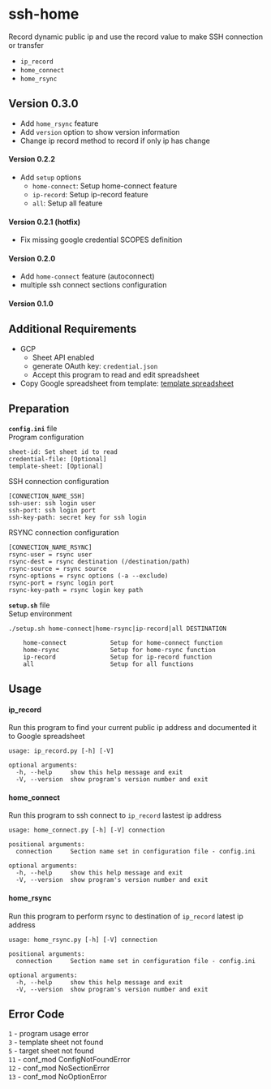 # ssh-home
Record dynamic public ip and use the record value to make SSH connection or transfer
- `ip_record`
- `home_connect`
- `home_rsync`


## Version 0.3.0
- Add `home_rsync` feature
- Add `version` option to show version information
- Change ip record method to record if only ip has change 

#### Version 0.2.2
- Add `setup` options
    - `home-connect`: Setup home-connect feature
    - `ip-record`: Setup ip-record feature
    - `all`: Setup all feature

#### Version 0.2.1 (hotfix)
- Fix missing google credential SCOPES definition 

#### Version 0.2.0
- Add `home-connect` feature (autoconnect)
- multiple ssh connect sections configuration

#### Version 0.1.0

## Additional Requirements
- GCP
    - Sheet API enabled
    - generate OAuth key: `credential.json`
    - Accept this program to read and edit spreadsheet
- Copy Google spreadsheet from template: [template spreadsheet](https://drive.google.com/open?id=1OBP1rr7CIUe1pXZ672gzklkFGRCnbZM2hYVeiE76W80)

## Preparation
**`config.ini`** file  
Program configuration
```
sheet-id: Set sheet id to read
credential-file: [Optional]
template-sheet: [Optional]
```
SSH connection configuration
```
[CONNECTION_NAME_SSH]
ssh-user: ssh login user
ssh-port: ssh login port
ssh-key-path: secret key for ssh login
```

RSYNC connection configuration
```
[CONNECTION_NAME_RSYNC]
rsync-user = rsync user
rsync-dest = rsync destination (/destination/path)
rsync-source = rsync source
rsync-options = rsync options (-a --exclude) 
rsync-port = rsync login port
rsync-key-path = rsync login key path
```

**`setup.sh`** file  
Setup environment
```
./setup.sh home-connect|home-rsync|ip-record|all DESTINATION

    home-connect            Setup for home-connect function
    home-rsync              Setup for home-rsync function
    ip-record               Setup for ip-record function
    all                     Setup for all functions
```

## Usage

#### ip_record
Run this program to find your current public ip address and documented it to Google spreadsheet
```
usage: ip_record.py [-h] [-V]

optional arguments:
  -h, --help     show this help message and exit
  -V, --version  show program's version number and exit
```
#### home_connect
Run this program to ssh connect to `ip_record` lastest ip address
```
usage: home_connect.py [-h] [-V] connection

positional arguments:
  connection     Section name set in configuration file - config.ini

optional arguments:
  -h, --help     show this help message and exit
  -V, --version  show program's version number and exit
``` 
#### home_rsync
Run this program to perform rsync to destination of `ip_record` latest ip address
```
usage: home_rsync.py [-h] [-V] connection

positional arguments:
  connection     Section name set in configuration file - config.ini

optional arguments:
  -h, --help     show this help message and exit
  -V, --version  show program's version number and exit
```

## Error Code
`1` - program usage error  
`3` - template sheet not found    
`5` - target sheet not found  
`11` - conf_mod ConfigNotFoundError  
`12` - conf_mod NoSectionError  
`13` - conf_mod NoOptionError  
